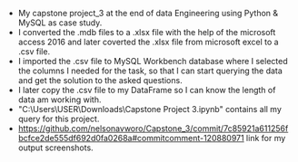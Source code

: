 - My capstone project_3 at the end of data Engineering using Python & MySQL as case study.
- I converted the .mdb files to a .xlsx file with the help of the microsoft access 2016 and later coverted the .xlsx file from microsoft excel to a .csv file.
- I imported the .csv file to MySQL Workbench database where I selected the columns I needed for the task, so that I can start querying the data and get the solution to the asked questions.
- I later copy the .csv file to my DataFrame so I can know the length of data am working with.
- "C:\Users\USER\Downloads\Capstone Project 3.ipynb" contains all my query for this project.
- https://github.com/nelsonavworo/Capstone_3/commit/7c85921a611256fbcfce2de555df692d0fa0268a#commitcomment-120880971 link for my output screenshots.
